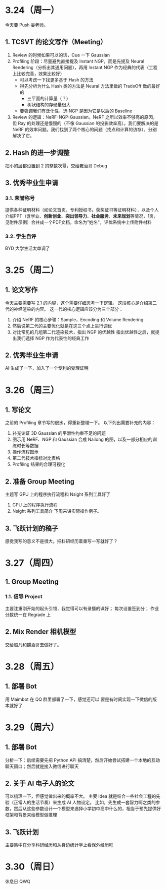 # 3.24（周一）
今天要 Push 娄老师。
## 1. TCSVT 的论文写作（Meeting）
1. Review 的时候如果可以的话，Cue 一下 Gaussian
2. Profiling 阶段：尽量避免直接提及 Instant NGP，而是先提及 Neural Rendering（分析出其通用问题），再用 Instant NGP 作为经典的代表（工程上比较完善，效果比较好）
	- 可以考虑一下找更多基于 Hash 的方法
	- 得先分析为什么 Hash 类的方法是 Neural 方法里做的 TradeOff 做的最好的
		- 三平面的计算量（？）
		- 树状结构的存储量很大
	- 要强调我们有泛化性，选 NGP 是因为它是以后的 Baseline
3. Review 的逻辑：NeRF-NGP-Gaussian。NeRF 之所以效率不够高的原因，但 Ray 的处理还是慢慢的（不像 Gaussian 的投影效率高）。我们要解决的是 NeRF 的效率问题。我们找到了两个核心的问题（找点和计算的访存），分别解决了它。
## 2. Hash 的进一步调整
把小的层都设置到 2 的整数次幂，交给雍治哥 Debug
## 3. 优秀毕业生申请
### 3.1. 荣誉称号
提供各种证明材料（如论文首页，专利授权书，获奖证书等证明材料），以及个人介绍PPT（含学业、**创新创业**、**突出领导力**、**社会服务**、**未来规划**等情况，1页，见附件示例）合并成一个PDF文档，命名为"姓名"，评优系统中上传附件材料
### 3.2. 学生自评
BYD 大学生活太单调了
# 3.25（周二）
## 1. 论文写作
今天主要需要写 2.1 的内容，这个需要仔细思考一下逻辑。
这段核心是介绍第二代的神经渲染的内容。
这一代的核心逻辑应该分为三个部分：
1. 介绍 NeRF 的核心步骤：Sample，Encoding 和 Volume Rendering
2. 然后说第二代的主要优化就是在这三个点上进行调优
3. 对比常见的几组第二代渲染技术，指出 NGP 的优越性
指出优越性之后，就提出我们选择 NGP 作为代表性的经典工作

## 2. 优秀毕业生申请
AI 生成了一下，加入了一个专利的受理证明

# 3.26（周三）
## 1. 写论文
之前的 Profiling 章节写的很水，得重新整理一下。
以下列出需要补充的内容：
1. 补充论证 3D Gaussian 的平滑性约束不足的问题
2. 图示用 NeRF、NGP 和 Gaussian 合成 Nailong 的图，以及一部分相应的训练时长等数据
3. 操作流程图示
4. 第二代技术指标对比表格
5. Profiling 结果的合理可视化
## 2. 准备 Group Meeting
主题写 GPU 上的程序执行流程和 Nsight 系列工具好了
1. GPU 上的程序执行流程
2. Nsight 系列工具简介
下周来讲实际操作例子。
## 3. 飞跃计划的稿子
感觉我写的意义不是很大，把科研经历着重写一写就好了？
# 3.27（周四）
## 1. Group Meeting
### 1.1. 信导 Project
主要注重刚开始的起头引领，我觉得可以有录播的课好；
每次设置签到分；
作业分数统一在 Regrade 上
## 2. Mix Render 相机模型
交给超凡和麒涵哥去做好了。
# 3.28（周五）
## 1. 部署 Bot
用 Maimbot 在 QQ 群里部署了一下，感觉还可以
要是有时间实现一下微信的版本就好了

# 3.29（周六）
## 1. 部署 Bot
分析一下：后续需要先把 Python API 搞清楚，然后开始尝试搭建一个本地的互动聊天窗口；然后就是接入微信进行聊天

## 2. 关于 AI 电子人的论文
可以梳理一下，但感觉做出来的概率不大。
主要 Idea 就是结合一些社会工程的先验（正常人的生活节奏）来生成 AI 人物设定。
比如，先生成一套智力啊之类的参数，然后从这些参数设计一个模型来选择小学初中高中什么的，相当于预先提供好框架和背景来给模型做推理
## 3. 飞跃计划
主要集中在分享科研经历和从身边统计学上看保外经历吧

# 3.30（周日）
休息日 QWQ